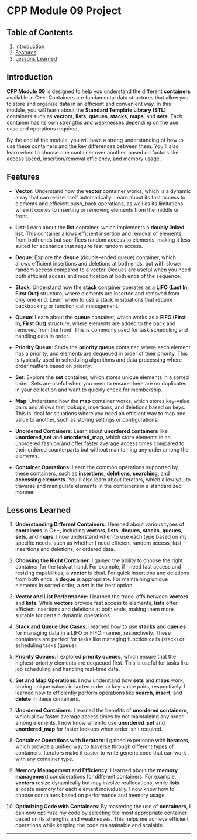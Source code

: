 # CPP Module 09 Project

## Table of Contents
1. [Introduction](#introduction)
2. [Features](#features)
3. [Lessons Learned](#lessons-learned)

## Introduction

**CPP Module 09** is designed to help you understand the different **containers** available in C++. Containers are fundamental data structures that allow you to store and organize data in an efficient and convenient way. In this module, you will learn about the **Standard Template Library (STL)** containers such as **vectors**, **lists**, **queues**, **stacks**, **maps**, and **sets**. Each container has its own strengths and weaknesses depending on the use case and operations required.

By the end of the module, you will have a strong understanding of how to use these containers and the key differences between them. You'll also learn when to choose one container over another, based on factors like access speed, insertion/removal efficiency, and memory usage.

## Features

- **Vector**: Understand how the **vector** container works, which is a dynamic array that can resize itself automatically. Learn about its fast access to elements and efficient push_back operations, as well as its limitations when it comes to inserting or removing elements from the middle or front.

- **List**: Learn about the **list** container, which implements a **doubly linked list**. This container allows efficient insertion and removal of elements from both ends but sacrifices random access to elements, making it less suited for scenarios that require fast random access.

- **Deque**: Explore the **deque** (double-ended queue) container, which allows efficient insertions and deletions at both ends, but with slower random access compared to a vector. Deques are useful when you need both efficient access and modification at both ends of the sequence.

- **Stack**: Understand how the **stack** container operates as a **LIFO (Last In, First Out)** structure, where elements are inserted and removed from only one end. Learn when to use a stack in situations that require backtracking or function call management.

- **Queue**: Learn about the **queue** container, which works as a **FIFO (First In, First Out)** structure, where elements are added to the back and removed from the front. This is commonly used for task scheduling and handling data in order.

- **Priority Queue**: Study the **priority queue** container, where each element has a priority, and elements are dequeued in order of their priority. This is typically used in scheduling algorithms and data processing where order matters based on priority.

- **Set**: Explore the **set** container, which stores unique elements in a sorted order. Sets are useful when you need to ensure there are no duplicates in your collection and want to quickly check for membership.

- **Map**: Understand how the **map** container works, which stores key-value pairs and allows fast lookups, insertions, and deletions based on keys. This is ideal for situations where you need an efficient way to map one value to another, such as storing settings or configurations.

- **Unordered Containers**: Learn about **unordered containers** like **unordered_set** and **unordered_map**, which store elements in an unordered fashion and offer faster average access times compared to their ordered counterparts but without maintaining any order among the elements.

- **Container Operations**: Learn the common operations supported by these containers, such as **insertions**, **deletions**, **searching**, and **accessing elements**. You'll also learn about iterators, which allow you to traverse and manipulate elements in the containers in a standardized manner.

## Lessons Learned

1. **Understanding Different Containers**: I learned about various types of **containers** in C++, including **vectors**, **lists**, **deques**, **stacks**, **queues**, **sets**, and **maps**. I now understand when to use each type based on my specific needs, such as whether I need efficient random access, fast insertions and deletions, or ordered data.

2. **Choosing the Right Container**: I gained the ability to choose the right container for the task at hand. For example, if I need fast access and resizing capabilities, a **vector** is ideal. For quick insertions and deletions from both ends, a **deque** is appropriate. For maintaining unique elements in sorted order, a **set** is the best option.

3. **Vector and List Performance**: I learned the trade-offs between **vectors** and **lists**. While **vectors** provide fast access to elements, **lists** offer efficient insertions and deletions at both ends, making them more suitable for certain dynamic operations.

4. **Stack and Queue Use Cases**: I learned how to use **stacks** and **queues** for managing data in a LIFO or FIFO manner, respectively. These containers are perfect for tasks like managing function calls (stack) or scheduling tasks (queue).

5. **Priority Queues**: I explored **priority queues**, which ensure that the highest-priority elements are dequeued first. This is useful for tasks like job scheduling and handling real-time data.

6. **Set and Map Operations**: I now understand how **sets** and **maps** work, storing unique values in sorted order or key-value pairs, respectively. I learned how to efficiently perform operations like **search**, **insert**, and **delete** in these containers.

7. **Unordered Containers**: I learned the benefits of **unordered containers**, which allow faster average access times by not maintaining any order among elements. I now know when to use **unordered_set** and **unordered_map** for faster lookups when order isn't required.

8. **Container Operations with Iterators**: I gained experience with **iterators**, which provide a unified way to traverse through different types of containers. Iterators make it easier to write generic code that can work with any container type.

9. **Memory Management and Efficiency**: I learned about the **memory management** considerations for different containers. For example, **vectors** resize dynamically but may involve reallocations, while **lists** allocate memory for each element individually. I now know how to choose containers based on performance and memory usage.

10. **Optimizing Code with Containers**: By mastering the use of **containers**, I can now optimize my code by selecting the most appropriate container based on its strengths and weaknesses. This helps me achieve efficient operations while keeping the code maintainable and scalable.

---

